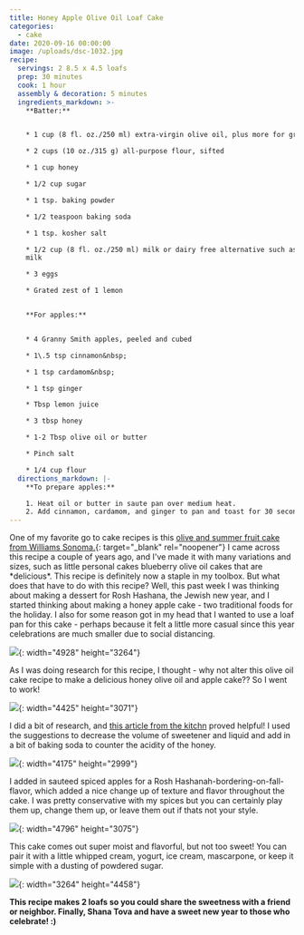 ```yaml
---
title: Honey Apple Olive Oil Loaf Cake
categories:
  - cake
date: 2020-09-16 00:00:00
image: /uploads/dsc-1032.jpg
recipe:
  servings: 2 8.5 x 4.5 loafs
  prep: 30 minutes
  cook: 1 hour
  assembly & decoration: 5 minutes
  ingredients_markdown: >-
    **Batter:**


    * 1 cup (8 fl. oz./250 ml) extra-virgin olive oil, plus more for greasing

    * 2 cups (10 oz./315 g) all-purpose flour, sifted

    * 1 cup honey

    * 1/2 cup sugar

    * 1 tsp. baking powder

    * 1/2 teaspoon baking soda

    * 1 tsp. kosher salt

    * 1/2 cup (8 fl. oz./250 ml) milk or dairy free alternative such as almond
    milk

    * 3 eggs

    * Grated zest of 1 lemon


    **For apples:**


    * 4 Granny Smith apples, peeled and cubed

    * 1\.5 tsp cinnamon&nbsp;

    * 1 tsp cardamom&nbsp;

    * 1 tsp ginger

    * Tbsp lemon juice

    * 3 tbsp honey

    * 1-2 Tbsp olive oil or butter

    * Pinch salt

    * 1/4 cup flour
  directions_markdown: |-
    **To prepare apples:**

    1. Heat oil or butter in saute pan over medium heat.
    2. Add cinnamon, cardamom, and ginger to pan and toast for 30 seconds.
---
```


One of my favorite go to cake recipes is this [olive and summer fruit cake from Williams Sonoma.](https://blog.williams-sonoma.com/olive-oil-cake-with-summer-fruit-recipe/){: target="_blank" rel="noopener"}&nbsp;I came across this recipe a couple of years ago, and I've made it with many variations and sizes, such as little personal cakes blueberry olive oil cakes that are \*delicious\*. This recipe is definitely now a staple in my toolbox. But what does that have to do with this recipe? Well, this past week I was thinking about making a dessert for Rosh Hashana, the Jewish new year, and I started thinking about making a honey apple cake - two traditional foods for the holiday. I also for some reason got in my head that I wanted to use a loaf pan for this cake - perhaps because it felt a little more casual since this year celebrations are much smaller due to social distancing.

![](/uploads/dsc-0995.jpg){: width="4928" height="3264"}

As I was doing research for this recipe, I thought - why not alter this olive oil cake recipe to make a delicious honey olive oil and apple cake?? So I went to work\!

![](/uploads/dsc-1002.jpg){: width="4425" height="3071"}

I did a bit of research, and [this article from the kitchn](https://www.thekitchn.com/4-rules-for-successfully-swapping-honey-for-sugar-in-any-baked-goods-230156)&nbsp;proved helpful\! I used the suggestions to decrease the volume of sweetener and liquid and add in a bit of baking soda to counter the acidity of the honey.

![](/uploads/dsc-1005.jpg){: width="4175" height="2999"}

I added in sauteed spiced apples for a Rosh Hashanah-bordering-on-fall-flavor, which added a nice change up of texture and flavor throughout the cake. I was pretty conservative with my spices but you can certainly play them up, change them up, or leave them out if thats not your style.

![](/uploads/dsc-1006.jpg){: width="4796" height="3075"}

This cake comes out super moist and flavorful, but not too sweet\! You can pair it with a little whipped cream, yogurt, ice cream, mascarpone, or keep it simple with a dusting of powdered sugar.

![](/uploads/dsc-1029.jpg){: width="3264" height="4458"}

**This recipe makes 2 loafs so you could share the sweetness with a friend or neighbor. Finally, Shana Tova and have a sweet new year to those who celebrate\! :)**